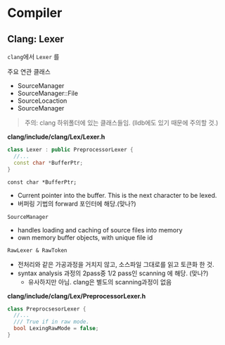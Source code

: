 # Compiler

## Clang: Lexer 
`clang`에서 `Lexer` 를 

주요 연관 클래스
- SourceManager
- SourceManager::File
- SourceLocaction
- SourceManager

> 주의: clang 하위폴더에 있는 클래스들임. (lldb에도 있기 때문에 주의할 것.)

**clang/include/clang/Lex/Lexer.h**
```c++
class Lexer : public PreprocessorLexer {
  //...
  const char *BufferPtr;
}
```

`const char *BufferPtr;`
- Current pointer into the buffer.  This is the next character to be lexed.
- 버퍼링 기법의 forward 포인터에 해당.(맞나?)

`SourceManager`
- handles loading and caching of source files into memory
- own memory buffer objects, with unique file id

`RawLexer & RawToken`
- 전처리와 같은 가공과정을 거치지 않고, 소스파일 그대로를 읽고 토큰화 한 것.
- syntax analysis 과정의 2pass중 1/2 pass인 scanning 에 해당. (맞나?)
  - 유사하지만 아님. clang은 별도의 scanning과정이 없음

**clang/include/clang/Lex/PreprocessorLexer.h**
```c++
class PreprocsesorLexer {
  //...
  /// True if in raw mode.
  bool LexingRawMode = false;
}
```
